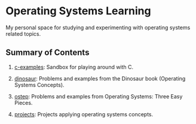 # Operating Systems Learning

My personal space for studying and experimenting with operating systems related topics.

## Summary of Contents

1. [c-examples](./c-examples): Sandbox for playing around with C.

2. [dinosaur](./dinosaur): Problems and examples from the Dinosaur book (Operating Systems Concepts).

3. [ostep](./ostep): Problems and examples from Operating Systems: Three Easy
   Pieces.

4. [projects](./projects): Projects applying operating systems concepts.
